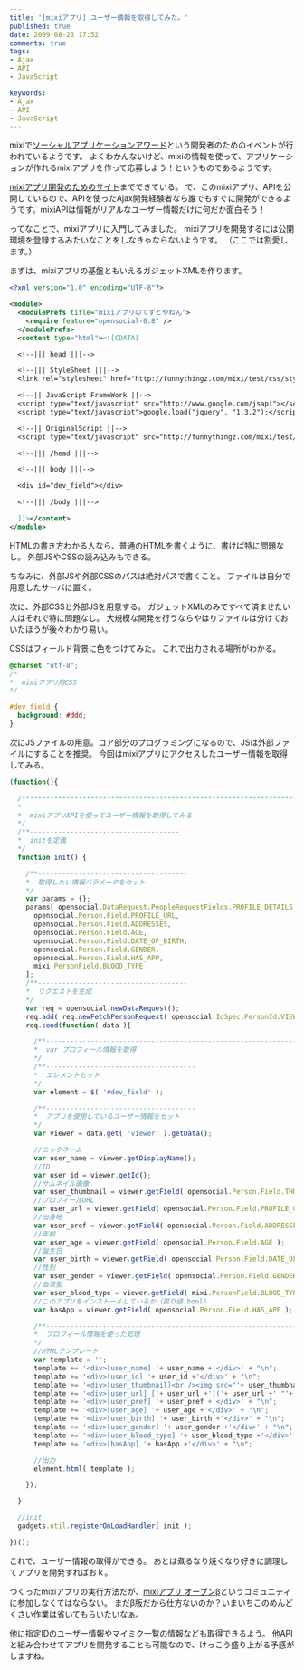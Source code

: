 ```yaml
---
title: '[mixiアプリ] ユーザー情報を取得してみた。'
published: true
date: 2009-08-23 17:52
comments: true
tags:
- Ajax
- API
- JavaScript

keywords:
- Ajax
- API
- JavaScript
---
```

mixiで[ソーシャルアプリケーションアワード](http://developer.mixi.co.jp/award "ソーシャルアプリケーションアワード")という開発者のためのイベントが行われているようです。
よくわかんないけど、mixiの情報を使って、アプリケーションが作れるmixiアプリを作って応募しよう！というものであるようです。

[mixiアプリ開発のためのサイト](http://developer.mixi.co.jp/ "mixiアプリ開発のためのサイト")までできている。
で、このmixiアプリ、APIを公開しているので、APIを使ったAjax開発経験者なら誰でもすぐに開発ができるようです。mixiAPIは情報がリアルなユーザー情報だけに何だか面白そう！

ってなことで、mixiアプリに入門してみました。
mixiアプリを開発するには公開環境を登録するみたいなことをしなきゃならないようです。
（ここでは割愛します。）

まずは、mixiアプリの基盤ともいえるガジェットXMLを作ります。


```xml
<?xml version="1.0" encoding="UTF-8"?>

<module>
  <modulePrefs title="mixiアプリのてすとやねん">
    <require feature="opensocial-0.8" />
  </modulePrefs>
  <content type="html"><![CDATA[

  <!--||| head |||-->

  <!--||| StyleSheet |||-->
  <link rel="stylesheet" href="http://funnythingz.com/mixi/test/css/style.css" type="text/css" media="screen,all" />

  <!--|| JavaScript FrameWork ||-->
  <script type="text/javascript" src="http://www.google.com/jsapi"></script>
  <script type="text/javascript">google.load("jquery", "1.3.2");</script>

  <!--|| OriginalScript ||-->
  <script type="text/javascript" src="http://funnythingz.com/mixi/test/js/test.js"></script>

  <!--||| /head |||-->

  <!--||| body |||-->

  <div id="dev_field"></div>

  <!--||| /body |||-->

  ]]></content>
</module>
```

HTMLの書き方わかる人なら、普通のHTMLを書くように、書けば特に問題なし。
外部JSやCSSの読み込みもできる。

ちなみに、外部JSや外部CSSのパスは絶対パスで書くこと。
ファイルは自分で用意したサーバに置く。


次に、外部CSSと外部JSを用意する。
ガジェットXMLのみですべて済ませたい人はそれで特に問題なし。
大規模な開発を行うならやはりファイルは分けておいたほうが後々わかり易い。

CSSはフィールド背景に色をつけてみた。
これで出力される場所がわかる。


```css
@charset "utf-8";
/*
*  mixiアプリ用CSS
*/

#dev_field {
  background: #ddd;
}
```


次にJSファイルの用意。コア部分のプログラミングになるので、JSは外部ファイルにすることを推奨。
今回はmixiアプリにアクセスしたユーザー情報を取得してみる。


```JavaScript
(function(){

  /******************************************************************************************************
  *
  *  mixiアプリAPIを使ってユーザー情報を取得してみる
  */
  /**-------------------------------------
  *  initを定義
  */
  function init() {

    /**-------------------------------------
    *  取得したい情報パラメータをセット
    */
    var params = {};
    params[ opensocial.DataRequest.PeopleRequestFields.PROFILE_DETAILS ] = [
      opensocial.Person.Field.PROFILE_URL,
      opensocial.Person.Field.ADDRESSES,
      opensocial.Person.Field.AGE,
      opensocial.Person.Field.DATE_OF_BIRTH,
      opensocial.Person.Field.GENDER,
      opensocial.Person.Field.HAS_APP,
      mixi.PersonField.BLOOD_TYPE
    ];
    /**-------------------------------------
    *  リクエストを生成
    */
    var req = opensocial.newDataRequest();
    req.add( req.newFetchPersonRequest( opensocial.IdSpec.PersonId.VIEWER, params ), 'viewer' );
    req.send(function( data ){

      /**--------------------------------------------------------------------------
      *  var プロフィール情報を取得
      */
      /**-------------------------------------
      *  エレメントセット
      */
      var element = $( '#dev_field' );

      /**-------------------------------------
      *  アプリを使用しているユーザー情報をセット
      */
      var viewer = data.get( 'viewer' ).getData();

      //ニックネーム
      var user_name = viewer.getDisplayName();
      //ID
      var user_id = viewer.getId();
      //サムネイル画像
      var user_thumbnail = viewer.getField( opensocial.Person.Field.THUMBNAIL_URL );
      //プロフィールURL
      var user_url = viewer.getField( opensocial.Person.Field.PROFILE_URL );
      //出身地
      var user_pref = viewer.getField( opensocial.Person.Field.ADDRESSES)[0].getField(opensocial.Address.Field.UNSTRUCTURED_ADDRESS );
      //年齢
      var user_age = viewer.getField( opensocial.Person.Field.AGE );
      //誕生日
      var user_birth = viewer.getField( opensocial.Person.Field.DATE_OF_BIRTH );
      //性別
      var user_gender = viewer.getField( opensocial.Person.Field.GENDER ).getKey();
      //血液型
      var user_blood_type = viewer.getField( mixi.PersonField.BLOOD_TYPE );
      //このアプリをインストールしているか（戻り値:bool）
      var hasApp = viewer.getField( opensocial.Person.Field.HAS_APP );

      /**--------------------------------------------------------------------------
      *  プロフィール情報を使った処理
      */
      //HTMLテンプレート
      var template = '';
      template += '<div>[user_name] '+ user_name +'</div>' + "\n";
      template += '<div>[user_id] '+ user_id +'</div>' + "\n";
      template += '<div>[user_thumbnail]<br /><img src="'+ user_thumbnail +'" alt="'+ user_name +'" /></div>' + "\n";
      template += '<div>[user_url] ['+ user_url +']('+ user_url +' "'+ user_url +'")</div>' + "\n";
      template += '<div>[user_pref] '+ user_pref +'</div>' + "\n";
      template += '<div>[user_age] '+ user_age +'</div>' + "\n";
      template += '<div>[user_birth] '+ user_birth +'</div>' + "\n";
      template += '<div>[user_gender] '+ user_gender +'</div>' + "\n";
      template += '<div>[user_blood_type] '+ user_blood_type +'</div>' + "\n";
      template += '<div>[hasApp] '+ hasApp +'</div>' + "\n";

      //出力
      element.html( template );

    });

  }

  //init
  gadgets.util.registerOnLoadHandler( init );

})();
```

これで、ユーザー情報の取得ができる。
あとは煮るなり焼くなり好きに調理してアプリを開発すればおｋ。

つくったmixiアプリの実行方法だが、[mixiアプリ オープンβ](http://platform001.mixi.jp/view_community.pl?id=3217244 "mixiアプリ オープンβ")というコミュニティに参加しなくてはならない。
まだβ版だから仕方ないのか？いまいちこのめんどくさい作業は省いてもらいたいなぁ。

他に指定IDのユーザー情報やマイミク一覧の情報なども取得できるよう。
他APIと組み合わせてアプリを開発することも可能なので、けっこう盛り上がる予感がしますね。